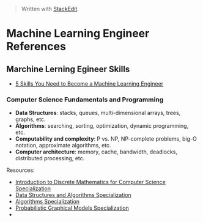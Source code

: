 
> Written with [StackEdit](https://stackedit.io/).

# Machine Learning Engineer References

## Marchine Lerning Egineer Skills
- [5 Skills You Need to Become a Machine Learning Engineer](https://blog.udacity.com/2016/04/5-skills-you-need-to-become-a-machine-learning-engineer.html)

### Computer Science Fundamentals and Programming

- **Data Structures**: stacks, queues, multi-dimensional arrays, trees, graphs, etc.
- **Algorithms**: searching, sorting, optimization, dynamic programming, etc.
- **Computability and complexity**: P vs. NP, NP-complete problems, big-O notation, approximate algorithms, etc.
- **Computer architecture**: memory, cache, bandwidth, deadlocks, distributed processing, etc.

Resources:

- [Introduction to Discrete Mathematics for Computer Science Specialization](https://www.coursera.org/specializations/discrete-mathematics)
- [Data Structures and Algorithms Specialization](https://www.coursera.org/specializations/data-structures-algorithms)
- [Algorithms Specialization](https://www.coursera.org/specializations/algorithms)
- [Probabilistic Graphical Models Specialization](https://www.coursera.org/specializations/probabilistic-graphical-models)
- 
<!--stackedit_data:
eyJoaXN0b3J5IjpbMTY1ODU1Mjc2N119
-->